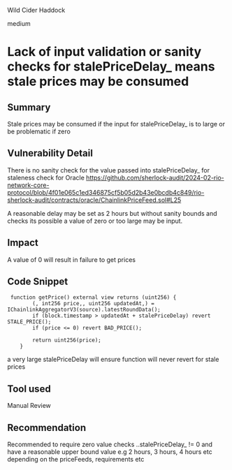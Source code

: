 Wild Cider Haddock

medium

# Lack of input validation or sanity checks for stalePriceDelay_ means stale prices may be consumed

## Summary
Stale prices may be consumed if the input for stalePriceDelay_ is to large or be problematic if zero 

## Vulnerability Detail
There is no sanity check for the value passed into stalePriceDelay_ for staleness check for Oracle 
https://github.com/sherlock-audit/2024-02-rio-network-core-protocol/blob/4f01e065c1ed346875cf5b05d2b43e0bcdb4c849/rio-sherlock-audit/contracts/oracle/ChainlinkPriceFeed.sol#L25

A reasonable delay may be set as 2 hours but without sanity bounds and checks its possible a value of zero or too large may be input. 

## Impact
A value of 0 will result in failure to get prices 

## Code Snippet
```solidity 
 function getPrice() external view returns (uint256) {
        (, int256 price,, uint256 updatedAt,) = IChainlinkAggregatorV3(source).latestRoundData();
        if (block.timestamp > updatedAt + stalePriceDelay) revert STALE_PRICE();
        if (price <= 0) revert BAD_PRICE();

        return uint256(price);
    }
```
a very large stalePriceDelay will ensure function will never revert for stale prices 

## Tool used
Manual Review

## Recommendation
Recommended to require zero value checks ..stalePriceDelay_  != 0 and have a reasonable upper bound value e.g 2 hours, 3 hours, 4 hours etc depending on the priceFeeds, requirements etc 
